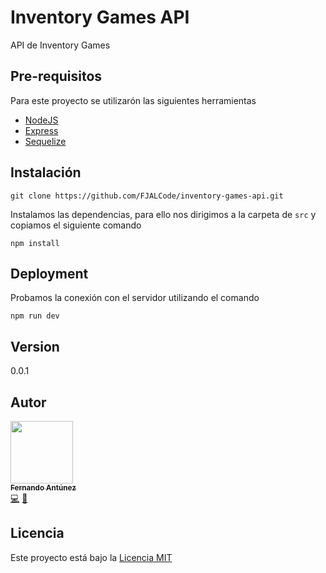 # Inventory Games API

API de Inventory Games

## Pre-requisitos

Para este proyecto se utilizarón las siguientes herramientas

* [NodeJS](https://nodejs.org/es/)
* [Express](https://expressjs.com/)
* [Sequelize](https://sequelize.org/)

## Instalación

```
git clone https://github.com/FJALCode/inventory-games-api.git
```

Instalamos las dependencias, para ello nos dirigimos a la carpeta de `src` y copiamos el siguiente comando
```
npm install
```

## Deployment
Probamos la conexión con el servidor utilizando el comando
```
npm run dev
```

## Version

0.0.1

## Autor

<!-- ALL-CONTRIBUTORS-LIST:START - Do not remove or modify this section -->
<!-- prettier-ignore -->
[<img src="https://avatars2.githubusercontent.com/u/48934580?s=460&v=4" width="100px;"/><br /><sub><b>Fernando Antúnez</b></sub>](https://github.com/FJALCode)<br />[💻](https://github.com/FJALCode "Code") [📢](#talk-Meabed "Talks")
<!-- ALL-CONTRIBUTORS-LIST:END -->

## Licencia

Este proyecto está bajo la [Licencia MIT](LICENSE)